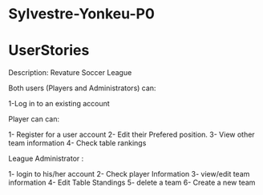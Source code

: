 # Sylvestre-Yonkeu-P0

# UserStories
Description: Revature Soccer League

Both users (Players and Administrators) can:

1-Log in to an existing account


Player can  can:

1- Register for a user account
2- Edit their Prefered position.
3- View other team information
4- Check table rankings

League Administrator :

1- login to his/her account
2- Check player Information
3- view/edit team information
4- Edit Table Standings
5- delete a team
6- Create a new team


 
 
 


